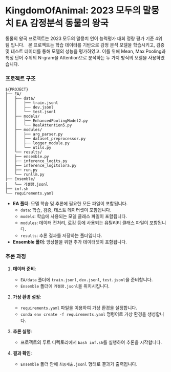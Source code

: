 # KingdomOfAnimal: 2023 모두의 말뭉치 EA 감정분석 동물의 왕국

동물의 왕국 프로젝트는 2023 모두의 말뭉치 언어 능력평가 대회 정량 평가 기준 4위 팀 입니다. &nbsp;
본 프로젝트는 학습 데이터를 기반으로 감정 분석 모델을 학습시키고, 검증 및 테스트 데이터를 통해 모델의 성능을 평가하였고. 이를 위해 Mean, Max Pooling과 특정 단어 주위의 N-gram을 Attention으로 분석하는 두 가지 방식의 모델을 사용하였습니다.

### 프로젝트 구조



```
${PROJECT}
├── EA/
│   ├── data/
│   │   ├── train.jsonl
│   │   ├── dev.jsonl
│   │   └── test.jsonl
│   ├── models/
│   │   ├── EnhancedPoolingModel2.py
│   │   └── RealAttention5.py
│   ├── modules/
│   │   ├── arg_parser.py
│   │   ├── dataset_preprocessor.py
│   │   ├── logger_module.py
│   │   └── utils.py
│   └── results/
│   ├── ensemble.py
│   ├── inference_logits.py
│   ├── inference_logitslora.py
│   ├── run.py
│   └── runllm.py
├── Ensemble/
│   └── 가젤왕.jsonl
├── inf.sh
└── requirements.yaml
```



- **EA 폴더**: 모델 학습 및 추론에 필요한 모든 파일이 포함됩니다.
  - `data`: 학습, 검증, 테스트 데이터셋이 포함됩니다.
  - `models`: 학습에 사용되는 모델 클래스 파일이 포함됩니다.
  - `modules`: 데이터 전처리, 로깅 등에 사용되는 유틸리티 클래스 파일이 포함됩니다.
  - `results`: 추론 결과를 저장하는 폴더입니다.
- **Ensemble 폴더**: 앙상블을 위한 추가 데이터셋이 포함됩니다.

### 추론 과정

1. **데이터 준비**:
   - `EA/data` 폴더에 `train.jsonl`, `dev.jsonl`, `test.jsonl`을 준비합니다.
   - `Ensemble` 폴더에 `가젤왕.jsonl`을 위치시킵니다.

2. **가상 환경 설정**:
   - `requirements.yaml` 파일을 이용하여 가상 환경을 설정합니다.
   - ```conda env create -f requirements.yaml``` 명령어로 가상 환경을 생성합니다.

3. **추론 실행**:
   - 프로젝트의 루트 디렉토리에서 `bash inf.sh`를 실행하여 추론을 시작합니다.

4. **결과 확인**:
   - `Ensemble` 폴더 안에 `최종제출.jsonl` 형태로 결과가 출력됩니다.
